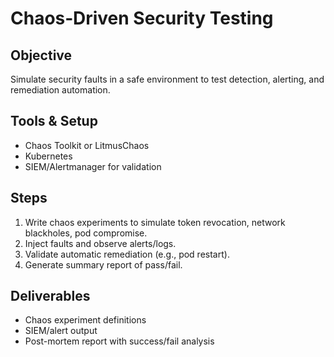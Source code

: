 # Chaos‑Driven Security Testing

## Objective
Simulate security faults in a safe environment to test detection, alerting, and remediation automation.

## Tools & Setup
- Chaos Toolkit or LitmusChaos
- Kubernetes
- SIEM/Alertmanager for validation

## Steps
1. Write chaos experiments to simulate token revocation, network blackholes, pod compromise.
2. Inject faults and observe alerts/logs.
3. Validate automatic remediation (e.g., pod restart).
4. Generate summary report of pass/fail.

## Deliverables
- Chaos experiment definitions
- SIEM/alert output
- Post-mortem report with success/fail analysis
